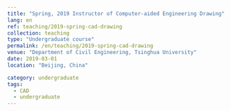 ```yaml
---
title: "Spring, 2019 Instructor of Computer-aided Engineering Drawing"
lang: en
ref: teaching/2019-spring-cad-drawing
collection: teaching
type: "Undergraduate course"
permalink: /en/teaching/2019-spring-cad-drawing
venue: "Department of Civil Engineering, Tsinghua University"
date: 2019-03-01
location: "Beijing, China"

category: undergraduate
tags: 
  - CAD
  - undergraduate
---
```


